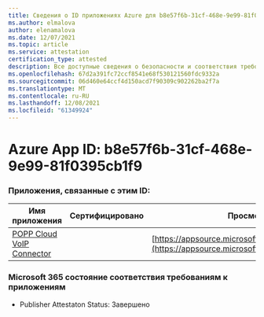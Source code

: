 ```yaml
---
title: Сведения о ID приложениях Azure для b8e57f6b-31cf-468e-9e99-81f0395cb1f9
ms.author: elmalova
author: elenamalova
ms.date: 12/07/2021
ms.topic: article
ms.service: attestation
certification_type: attested
description: Все доступные сведения о безопасности и соответствия требованиям для b8e57f6b-31cf-468e-9e99-81f0395cb1f9.
ms.openlocfilehash: 67d2a391fc72ccf8541e68f530121560fdc9332a
ms.sourcegitcommit: 06d460e64ccf4d150acd7f90309c902262ba2f7a
ms.translationtype: MT
ms.contentlocale: ru-RU
ms.lasthandoff: 12/08/2021
ms.locfileid: "61349924"
---
```

# <a name="azure-app-id-b8e57f6b-31cf-468e-9e99-81f0395cb1f9"></a>Azure App ID: b8e57f6b-31cf-468e-9e99-81f0395cb1f9


### <a name="apps-associated-with-this-id"></a>Приложения, связанные с этим ID:
| **Имя приложения** | **Сертифицировано** | **Просмотр в AppSource** |
|--------------|---------------|-----------------------|
| [POPP Cloud VoIP Connector](https://docs.microsoft.com/microsoft-365-app-certification/forward/WA200003306) |  | [https://appsource.microsoft.com/product/office/WA200003306](https://appsource.microsoft.com/product/office/WA200003306) |

### <a name="microsoft-365-app-compliance-status"></a>Microsoft 365 состояние соответствия требованиям к приложениям
- Publisher Attestaton Status: Завершено
